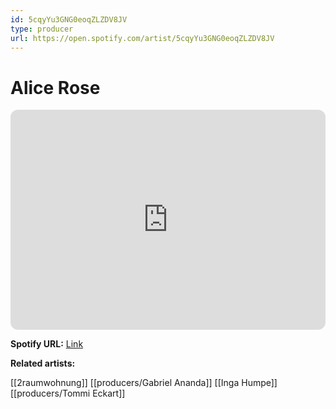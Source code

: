```yaml
---
id: 5cqyYu3GNG0eoqZLZDV8JV
type: producer
url: https://open.spotify.com/artist/5cqyYu3GNG0eoqZLZDV8JV
---
```

# Alice Rose

<iframe style="border-radius:12px" src="https://open.spotify.com/embed/artist/5cqyYu3GNG0eoqZLZDV8JV" width="100%" height="352" frameBorder="0" allowfullscreen="" allow="autoplay; clipboard-write; encrypted-media; fullscreen; picture-in-picture" loading="lazy"></iframe>

**Spotify URL:** [Link](https://open.spotify.com/artist/5cqyYu3GNG0eoqZLZDV8JV)

**Related artists:**

[[2raumwohnung]]
[[producers/Gabriel Ananda]]
[[Inga Humpe]]
[[producers/Tommi Eckart]]
